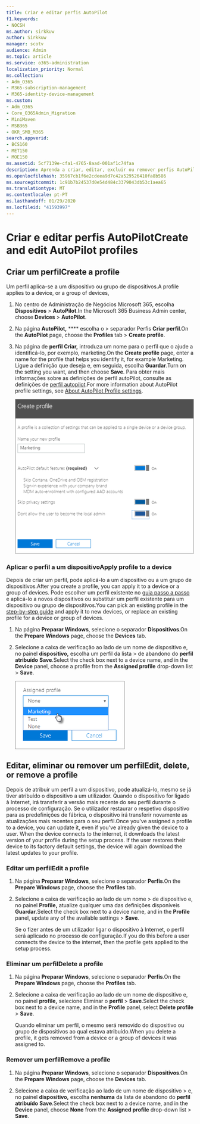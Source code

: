```yaml
---
title: Criar e editar perfis AutoPilot
f1.keywords:
- NOCSH
ms.author: sirkkuw
author: Sirkkuw
manager: scotv
audience: Admin
ms.topic: article
ms.service: o365-administration
localization_priority: Normal
ms.collection:
- Adm_O365
- M365-subscription-management
- M365-identity-device-management
ms.custom:
- Adm_O365
- Core_O365Admin_Migration
- MiniMaven
- MSB365
- OKR_SMB_M365
search.appverid:
- BCS160
- MET150
- MOE150
ms.assetid: 5cf7139e-cfa1-4765-8aad-001af1c74faa
description: Aprenda a criar, editar, excluir ou remover perfis AutoPilot.
ms.openlocfilehash: 35967cb1f6e2cdeea9d7c42a529526410fa8b586
ms.sourcegitcommit: 1c91b7b24537d0e54d484c3379043db53c1aea65
ms.translationtype: MT
ms.contentlocale: pt-PT
ms.lasthandoff: 01/29/2020
ms.locfileid: "41593997"
---
```

# <a name="create-and-edit-autopilot-profiles"></a><span data-ttu-id="4445e-103">Criar e editar perfis AutoPilot</span><span class="sxs-lookup"><span data-stu-id="4445e-103">Create and edit AutoPilot profiles</span></span>

## <a name="create-a-profile"></a><span data-ttu-id="4445e-104">Criar um perfil</span><span class="sxs-lookup"><span data-stu-id="4445e-104">Create a profile</span></span>

<span data-ttu-id="4445e-105">Um perfil aplica-se a um dispositivo ou grupo de dispositivos.</span><span class="sxs-lookup"><span data-stu-id="4445e-105">A profile applies to a device, or a group of devices,</span></span>
  
1. <span data-ttu-id="4445e-106">No centro de Administração de Negócios Microsoft 365, escolha **Dispositivos** \> **AutoPilot**.</span><span class="sxs-lookup"><span data-stu-id="4445e-106">In the Microsoft 365 Business Admin center, choose **Devices** \> **AutoPilot**.</span></span>
  
2. <span data-ttu-id="4445e-107">Na página **AutoPilot,** \*\*\*\* escolha o \> separador Perfis **Criar perfil**.</span><span class="sxs-lookup"><span data-stu-id="4445e-107">On the **AutoPilot** page, choose the **Profiles** tab \> **Create profile**.</span></span>
    
3. <span data-ttu-id="4445e-108">Na página de **perfil Criar,** introduza um nome para o perfil que o ajude a identificá-lo, por exemplo, marketing.</span><span class="sxs-lookup"><span data-stu-id="4445e-108">On the **Create profile** page, enter a name for the profile that helps you identify it, for example Marketing.</span></span> <span data-ttu-id="4445e-109">Ligue a definição que deseja e, em seguida, escolha **Guardar**.</span><span class="sxs-lookup"><span data-stu-id="4445e-109">Turn on the setting you want, and then choose **Save**.</span></span> <span data-ttu-id="4445e-110">Para obter mais informações sobre as definições de perfil autoPilot, consulte as definições de [perfil autopilot](autopilot-profile-settings.md).</span><span class="sxs-lookup"><span data-stu-id="4445e-110">For more information about AutoPilot profile settings, see [About AutoPilot Profile settings](autopilot-profile-settings.md).</span></span>
    
    ![Enter name and turn on settings in the Create profile panel.](media/63b5a00d-6a5d-48d0-9557-e7531e80702a.png)
  
### <a name="apply-profile-to-a-device"></a><span data-ttu-id="4445e-112">Aplicar o perfil a um dispositivo</span><span class="sxs-lookup"><span data-stu-id="4445e-112">Apply profile to a device</span></span>

<span data-ttu-id="4445e-113">Depois de criar um perfil, pode aplicá-lo a um dispositivo ou a um grupo de dispositivos.</span><span class="sxs-lookup"><span data-stu-id="4445e-113">After you create a profile, you can apply it to a device or a group of devices.</span></span> <span data-ttu-id="4445e-114">Pode escolher um perfil existente no [guia passo a passo](add-autopilot-devices-and-profile.md) e aplicá-lo a novos dispositivos ou substituir um perfil existente para um dispositivo ou grupo de dispositivos.</span><span class="sxs-lookup"><span data-stu-id="4445e-114">You can pick an existing profile in the [step-by-step guide](add-autopilot-devices-and-profile.md) and apply it to new devices, or replace an existing profile for a device or group of devices.</span></span> 
  
1. <span data-ttu-id="4445e-115">Na página **Preparar Windows**, selecione o separador **Dispositivos**.</span><span class="sxs-lookup"><span data-stu-id="4445e-115">On the **Prepare Windows** page, choose the **Devices** tab.</span></span> 
    
2. <span data-ttu-id="4445e-116">Selecione a caixa de verificação ao lado de um nome de dispositivo e, no painel **dispositivo,** escolha um perfil da lista \> de abandono do **perfil atribuído** **Save**.</span><span class="sxs-lookup"><span data-stu-id="4445e-116">Select the check box next to a device name, and in the **Device** panel, choose a profile from the **Assigned profile** drop-down list \> **Save**.</span></span>
    
    ![In the Device panel, select an Assigned profile to apply it.](media/ed0ce33f-9241-4403-a5de-2dddffdc6fb9.png)
  
## <a name="edit-delete-or-remove-a-profile"></a><span data-ttu-id="4445e-118">Editar, eliminar ou remover um perfil</span><span class="sxs-lookup"><span data-stu-id="4445e-118">Edit, delete, or remove a profile</span></span>

<span data-ttu-id="4445e-p103">Depois de atribuir um perfil a um dispositivo, pode atualizá-lo, mesmo se já tiver atribuído o dispositivo a um utilizador. Quando o dispositivo for ligado à Internet, irá transferir a versão mais recente do seu perfil durante o processo de configuração. Se o utilizador restaurar o respetivo dispositivo para as predefinições de fábrica, o dispositivo irá transferir novamente as atualizações mais recentes para o seu perfil.</span><span class="sxs-lookup"><span data-stu-id="4445e-p103">Once you've assigned a profile to a device, you can update it, even if you've already given the device to a user. When the device connects to the internet, it downloads the latest version of your profile during the setup process. If the user restores their device to its factory default settings, the device will again download the latest updates to your profile.</span></span> 
  
### <a name="edit-a-profile"></a><span data-ttu-id="4445e-122">Editar um perfil</span><span class="sxs-lookup"><span data-stu-id="4445e-122">Edit a profile</span></span>

1. <span data-ttu-id="4445e-123">Na página **Preparar Windows**, selecione o separador **Perfis**.</span><span class="sxs-lookup"><span data-stu-id="4445e-123">On the **Prepare Windows** page, choose the **Profiles** tab.</span></span> 
    
2. <span data-ttu-id="4445e-124">Selecione a caixa de verificação ao lado de um nome \> de dispositivo e, no painel **Profile,** atualize qualquer uma das definições disponíveis **Guardar**.</span><span class="sxs-lookup"><span data-stu-id="4445e-124">Select the check box next to a device name, and in the **Profile** panel, update any of the available settings \> **Save**.</span></span>
    
    <span data-ttu-id="4445e-125">Se o fizer antes de um utilizador ligar o dispositivo à Internet, o perfil será aplicado no processo de configuração.</span><span class="sxs-lookup"><span data-stu-id="4445e-125">If you do this before a user connects the device to the internet, then the profile gets applied to the setup process.</span></span>
    
### <a name="delete-a-profile"></a><span data-ttu-id="4445e-126">Eliminar um perfil</span><span class="sxs-lookup"><span data-stu-id="4445e-126">Delete a profile</span></span>

1. <span data-ttu-id="4445e-127">Na página **Preparar Windows**, selecione o separador **Perfis**.</span><span class="sxs-lookup"><span data-stu-id="4445e-127">On the **Prepare Windows** page, choose the **Profiles** tab.</span></span> 
    
2. <span data-ttu-id="4445e-128">Selecione a caixa de verificação ao lado de um nome de dispositivo e, no painel **profile,** selecione Eliminar o **perfil** \> **Save**.</span><span class="sxs-lookup"><span data-stu-id="4445e-128">Select the check box next to a device name, and in the **Profile** panel, select **Delete profile** \> **Save**.</span></span>
    
    <span data-ttu-id="4445e-129">Quando eliminar um perfil, o mesmo será removido do dispositivo ou grupo de dispositivos ao qual estava atribuído.</span><span class="sxs-lookup"><span data-stu-id="4445e-129">When you delete a profile, it gets removed from a device or a group of devices it was assigned to.</span></span>
    
### <a name="remove-a-profile"></a><span data-ttu-id="4445e-130">Remover um perfil</span><span class="sxs-lookup"><span data-stu-id="4445e-130">Remove a profile</span></span>

1. <span data-ttu-id="4445e-131">Na página **Preparar Windows**, selecione o separador **Dispositivos**.</span><span class="sxs-lookup"><span data-stu-id="4445e-131">On the **Prepare Windows** page, choose the **Devices** tab.</span></span> 
    
2. <span data-ttu-id="4445e-132">Selecione a caixa de verificação ao lado de um nome de dispositivo \> e, no painel **dispositivo,** escolha **nenhuma** da lista de abandono do **perfil atribuído** **Save**.</span><span class="sxs-lookup"><span data-stu-id="4445e-132">Select the check box next to a device name, and in the **Device** panel, choose **None** from the **Assigned profile** drop-down list \> **Save**.</span></span>
    
